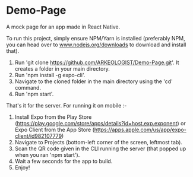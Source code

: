 # Demo-Page

A mock page for an app made in React Native. 

To run this project, simply ensure NPM/Yarn is installed (preferably NPM, you can head over to www.nodejs.org/downloads to download and install that).

1) Run 'git clone https://github.com/ARKEOLOGIST/Demo-Page.git'. It creates a folder in your main directory. 
2) Run 'npm install -g expo-cli'. 
3) Navigate to the cloned folder in the main directory using the 'cd' command.
4) Run 'npm start'.

That's it for the server. For running it on mobile :-
1) Install Expo from the Play Store (https://play.google.com/store/apps/details?id=host.exp.exponent) or Expo Client from the App Store (https://apps.apple.com/us/app/expo-client/id982107779)
2) Navigate to Projects (bottom-left corner of the screen, leftmost tab).
3) Scan the QR code given in the CLI running the server (that popped up when you ran 'npm start'). 
4) Wait a few seconds for the app to build.
5) Enjoy!
